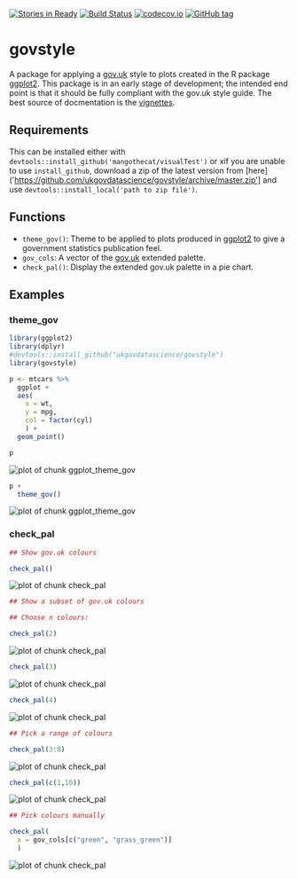 [![Stories in Ready](https://badge.waffle.io/ukgovdatascience/govstyle.png?label=ready&title=Ready)](https://waffle.io/ukgovdatascience/govstyle)
[![Build Status](https://travis-ci.org/ukgovdatascience/govstyle.svg?branch=master)](https://travis-ci.org/ukgovdatascience/govstyle)
[![codecov.io](http://codecov.io/github/ukgovdatascience/govstyle/coverage.svg?branch=master)](http://codecov.io/github/ukgovdatascience/govstyle?branch=master)
[![GitHub tag](https://img.shields.io/github/tag/ukgovdatascience/govstyle.svg)]()

# govstyle

A package for applying a [gov.uk](http://govuk-elements.herokuapp.com/) style to plots created in the R package [ggplot2](https://github.com/hadley/ggplot2).
This package is in an early stage of development; the intended end point is that it should be fully compliant with the gov.uk style guide.
The best source of docmentation is the [vignettes](vignettes/).

## Requirements

This can be installed either with `devtools::install_github('mangothecat/visualTest')` or xif you are unable to use `install_github`, download a zip of the latest version from [here]('https://github.com/ukgovdatascience/govstyle/archive/master.zip'] and use `devtools::install_local('path to zip file')`.

## Functions

* `theme_gov()`: Theme to be applied to plots produced in [ggplot2]() to give a government statistics publication feel.
* `gov_cols`: A vector of the [gov.uk](http://govuk-elements.herokuapp.com/colour/#colour-extended-palette) extended palette.
* `check_pal()`: Display the extended gov.uk palette in a pie chart.

## Examples

### theme_gov




```r
library(ggplot2)
library(dplyr)
#devtools::install_github("ukgovdatascience/govstyle")
library(govstyle)
```


```r
p <- mtcars %>%
  ggplot +
  aes(
    x = wt,
    y = mpg,
    col = factor(cyl)
    ) +
  geom_point()

p
```

![plot of chunk ggplot_theme_gov](figure/ggplot_theme_gov-1.png)

```r
p +
  theme_gov()
```

![plot of chunk ggplot_theme_gov](figure/ggplot_theme_gov-2.png)

### check_pal


```r
## Show gov.uk colours

check_pal()
```

![plot of chunk check_pal](figure/check_pal-1.png)

```r
## Show a subset of gov.uk colours

## Choose n colours:

check_pal(2)
```

![plot of chunk check_pal](figure/check_pal-2.png)

```r
check_pal(3)
```

![plot of chunk check_pal](figure/check_pal-3.png)

```r
check_pal(4)
```

![plot of chunk check_pal](figure/check_pal-4.png)

```r
## Pick a range of colours

check_pal(3:8)
```

![plot of chunk check_pal](figure/check_pal-5.png)

```r
check_pal(c(1,10))
```

![plot of chunk check_pal](figure/check_pal-6.png)

```r
## Pick colours manually

check_pal(
  x = gov_cols[c("green", "grass_green")]
  )
```

![plot of chunk check_pal](figure/check_pal-7.png)
